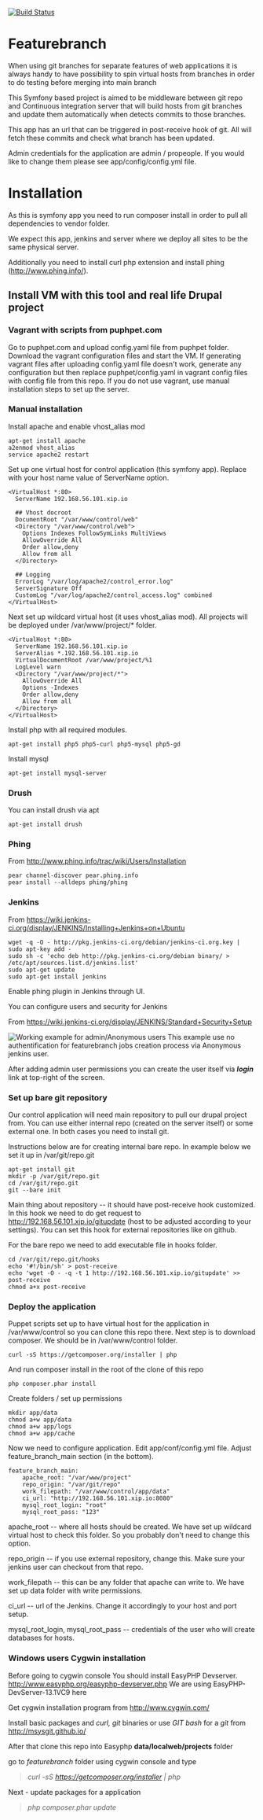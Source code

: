 [![Build Status](https://travis-ci.org/podarok/featurebranch.png?branch=master)](https://github.com/podarok/featurebranch)

Featurebranch
=========================

When using git branches for separate features of web applications it is
always handy to have possibility to spin virtual hosts from branches in order
to do testing before merging into main branch

This Symfony based project is aimed to be middleware between git repo and
Continuous integration server that will build hosts from git branches
and update them automatically when detects commits to those branches.

This app has an url that can be triggered in post-receive hook of git. All will
fetch these commits and check what branch has been updated.

Admin credentials for the application are admin / propeople. If you would like
to change them please see app/config/config.yml file.

Installation
========================

As this is symfony app you need to run composer install in order to pull all
dependencies to vendor folder.

We expect this app, jenkins and server where we deploy all sites to be the same
physical server.

Additionally you need to install curl php extension and install phing 
(http://www.phing.info/).

## Install VM with this tool and real life Drupal project

### Vagrant with scripts from puphpet.com

Go to puphpet.com and upload config.yaml file from puphpet folder. Download
the vagrant configuration files and start the VM. If generating vagrant files
after uploading config.yaml file doesn't work, generate any configuration but
then replace puphpet/config.yaml in vagrant config files with config file from
this repo. If you do not use vagrant, use manual installation steps to set up
the server.

### Manual installation

Install apache and enable vhost_alias mod

```no-highlight
apt-get install apache
a2enmod vhost_alias
service apache2 restart
```

Set up one virtual host for control application (this symfony app). Replace with
your host name value of ServerName option.

```no-highlight
<VirtualHost *:80>
  ServerName 192.168.56.101.xip.io

  ## Vhost docroot
  DocumentRoot "/var/www/control/web"
  <Directory "/var/www/control/web">
    Options Indexes FollowSymLinks MultiViews
    AllowOverride All
    Order allow,deny
    Allow from all
  </Directory>

  ## Logging
  ErrorLog "/var/log/apache2/control_error.log"
  ServerSignature Off
  CustomLog "/var/log/apache2/control_access.log" combined
</VirtualHost>
```

Next set up wildcard virtual host (it uses vhost_alias mod). All projects will
be deployed under /var/www/project/* folder.

```no-highlight
<VirtualHost *:80>
  ServerName 192.168.56.101.xip.io
  ServerAlias *.192.168.56.101.xip.io
  VirtualDocumentRoot /var/www/project/%1
  LogLevel warn
  <Directory "/var/www/project/*">
    AllowOverride All
    Options -Indexes
    Order allow,deny
    Allow from all
  </Directory>
</VirtualHost>
```

Install php with all required modules.

```no-highlight
apt-get install php5 php5-curl php5-mysql php5-gd
```

Install mysql

```no-highlight
apt-get install mysql-server
```

### Drush

You can install drush via apt

```no-highlight
apt-get install drush
```

### Phing

From http://www.phing.info/trac/wiki/Users/Installation

```no-highlight
pear channel-discover pear.phing.info
pear install --alldeps phing/phing
```

### Jenkins

From https://wiki.jenkins-ci.org/display/JENKINS/Installing+Jenkins+on+Ubuntu

```no-highlight
wget -q -O - http://pkg.jenkins-ci.org/debian/jenkins-ci.org.key | sudo apt-key add -
sudo sh -c 'echo deb http://pkg.jenkins-ci.org/debian binary/ > /etc/apt/sources.list.d/jenkins.list'
sudo apt-get update
sudo apt-get install jenkins
```

Enable phing plugin in Jenkins through UI.

You can configure users and security for Jenkins

From https://wiki.jenkins-ci.org/display/JENKINS/Standard+Security+Setup

![Working example for admin/Anonymous users](https://raw.github.com/ygerasimov/featurebranch/master/jenkins_security.png)
This example use no authentification for featurebranch jobs creation process via Anonymous jenkins user.

After adding admin user permissions you can create the user itself via ***login*** link at top-right of the screen.

### Set up bare git repository

Our control application will need main repository to pull our drupal project
from. You can use either internal repo (created on the server itself) or some
external one. In both cases you need to install git.

Instructions below are for creating internal bare repo. In example below we
set it up in /var/git/repo.git

```no-highlight
apt-get install git
mkdir -p /var/git/repo.git
cd /var/git/repo.git
git --bare init
```

Main thing about repository -- it should have post-receive hook customized. In
this hook we need to do get request to http://192.168.56.101.xip.io/gitupdate
(host to be adjusted according to your settings). You can set this hook for
external repositories like on github.

For the bare repo we need to add executable file in hooks folder.

```no-highlight
cd /var/git/repo.git/hooks
echo '#!/bin/sh' > post-receive
echo 'wget -O - -q -t 1 http://192.168.56.101.xip.io/gitupdate' >> post-receive
chmod a+x post-receive
```

### Deploy the application

Puppet scripts set up to have virtual host for the application in
/var/www/control so you can clone this repo there. Next step is to download
composer. We should be in /var/www/control folder.

```no-highlight
curl -sS https://getcomposer.org/installer | php
```

And run composer install in the root of the clone of this repo

```no-highlight
php composer.phar install
```

Create folders / set up permissions

```no-highlight
mkdir app/data
chmod a+w app/data
chmod a+w app/logs
chmod a+w app/cache
```

Now we need to configure application. Edit app/conf/config.yml file.
Adjust feature_branch_main section (in the bottom).

```no-highlight
feature_branch_main:
    apache_root: "/var/www/project"
    repo_origin: "/var/git/repo"
    work_filepath: "/var/www/control/app/data"
    ci_url: "http://192.168.56.101.xip.io:8080"
    mysql_root_login: "root"
    mysql_root_pass: "123"
```

apache_root -- where all hosts should be created. We have set up wildcard
virtual host to check this folder. So you probably don't need to change this
option.

repo_origin -- if you use external repository, change this. Make sure your
jenkins user can checkout from that repo.

work_filepath -- this can be any folder that apache can write to. We have set up
data folder with write permissions.

ci_url -- url of the Jenkins. Change it accordingly to your host and port setup.

mysql_root_login, mysql_root_pass -- credentials of the user who will create
databases for hosts.


### Windows users Cygwin installation

Before going to cygwin console You should install EasyPHP Devserver. http://www.easyphp.org/easyphp-devserver.php
We are using EasyPHP-DevServer-13.1VC9 here

Get cygwin installation program from http://www.cygwin.com/

Install basic packages and *curl, git* binaries or use *GIT bash* for a *git* from http://msysgit.github.io/

After that clone this repo into Easyphp **data/localweb/projects** folder

go to *featurebranch* folder using cygwin console and type

> *curl -sS https://getcomposer.org/installer | php*

Next - update packages for a application

> *php composer.phar update*
